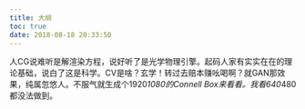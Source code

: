 ```yaml
---
title: 大纲
toc: true
date: 2018-08-18 20:33:50
---
```







人CG说难听是解渲染方程，说好听了是光学物理引擎。起码人家有实实在在的理论基础，说白了这是科学。CV是啥？玄学！转过去赔本赚吆喝啊？就GAN那效果，纯属忽悠人。不服气就生成个1920*1080的Connell Box来看看。我看640*480都没法做到。
